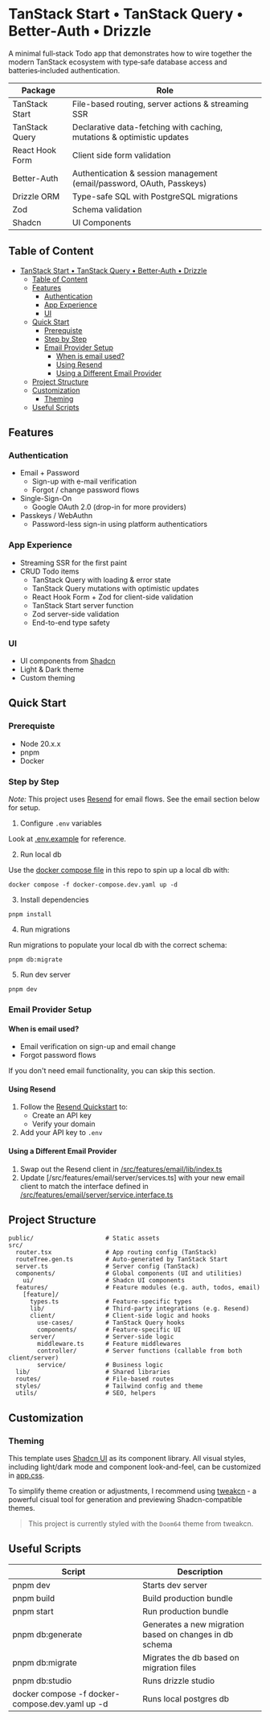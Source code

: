 # TanStack Start • TanStack Query • Better‑Auth • Drizzle

A minimal full‑stack Todo app that demonstrates how to wire together the modern TanStack ecosystem with type‑safe database access and batteries‑included authentication.

| Package         | Role                                                                   |
| --------------- | ---------------------------------------------------------------------- |
| TanStack Start  | File-based routing, server actions & streaming SSR                     |
| TanStack Query  | Declarative data-fetching with caching, mutations & optimistic updates |
| React Hook Form | Client side form validation                                            |
| Better-Auth     | Authentication & session management (email/password, OAuth, Passkeys)  |
| Drizzle ORM     | Type-safe SQL with PostgreSQL migrations                               |
| Zod             | Schema validation                                                      |
| Shadcn          | UI Components                                                          |

## Table of Content

- [TanStack Start • TanStack Query • Better‑Auth • Drizzle](#tanstack-start--tanstack-query--betterauth--drizzle)
  - [Table of Content](#table-of-content)
  - [Features](#features)
    - [Authentication](#authentication)
    - [App Experience](#app-experience)
    - [UI](#ui)
  - [Quick Start](#quick-start)
    - [Prerequiste](#prerequiste)
    - [Step by Step](#step-by-step)
    - [Email Provider Setup](#email-provider-setup)
      - [When is email used?](#when-is-email-used)
      - [Using Resend](#using-resend)
      - [Using a Different Email Provider](#using-a-different-email-provider)
  - [Project Structure](#project-structure)
  - [Customization](#customization)
    - [Theming](#theming)
  - [Useful Scripts](#useful-scripts)

## Features

### Authentication

- Email + Password
  - Sign-up with e-mail verification
  - Forgot / change password flows
- Single-Sign-On
  - Google OAuth 2.0 (drop-in for more providers)
- Passkeys / WebAuthn
  - Password-less sign-in using platform authenticatiors

### App Experience

- Streaming SSR for the first paint
- CRUD Todo items
  - TanStack Query with loading & error state
  - TanStack Query mutations with optimistic updates
  - React Hook Form + Zod for client-side validation
  - TanStack Start server function
  - Zod server-side validation
  - End-to-end type safety

### UI

- UI components from [Shadcn](https://ui.shadcn.com/)
- Light & Dark theme
- Custom theming

## Quick Start

### Prerequiste

- Node 20.x.x
- pnpm
- Docker

### Step by Step

_Note:_ This project uses [Resend](https://resend.com/) for email flows. See the email section below for setup.

1. Configure `.env` variables

Look at [.env.example](./.env.example) for reference.

2. Run local db

Use the [docker compose file](./docker-compose.dev.yaml) in this repo to spin up a local db with:

```
docker compose -f docker-compose.dev.yaml up -d
```

3. Install dependencies

```
pnpm install
```

4. Run migrations

Run migrations to populate your local db with the correct schema:

```
pnpm db:migrate
```

5. Run dev server

```
pnpm dev
```

### Email Provider Setup

#### When is email used?

- Email verification on sign-up and email change
- Forgot password flows

If you don't need email functionality, you can skip this section.

#### Using Resend

1. Follow the [Resend Quickstart](https://resend.com/docs/send-with-nodejs) to:
   - Create an API key
   - Verify your domain
2. Add your API key to `.env`

#### Using a Different Email Provider

1. Swap out the Resend client in [/src/features/email/lib/index.ts](/src/features/email/lib/index.ts)
2. Update [/src/features/email/server/services.ts] with your new email client to match the interface defined in [/src/features/email/server/service.interface.ts](/src/features/email/server/service.interface.ts)

## Project Structure

```
public/                    # Static assets
src/
  router.tsx               # App routing config (TanStack)
  routeTree.gen.ts         # Auto-generated by TanStack Start
  server.ts                # Server config (TanStack)
  components/              # Global components (UI and utilities)
    ui/                    # Shadcn UI components
  features/                # Feature modules (e.g. auth, todos, email)
    [feature]/
      types.ts             # Feature-specific types
      lib/                 # Third-party integrations (e.g. Resend)
      client/              # Client-side logic and hooks
        use-cases/         # TanStack Query hooks
        components/        # Feature-specific UI
      server/              # Server-side logic
        middleware.ts      # Feature middlewares
        controller/        # Server functions (callable from both client/server)
        service/           # Business logic
  lib/                     # Shared libraries
  routes/                  # File-based routes
  styles/                  # Tailwind config and theme
  utils/                   # SEO, helpers
```

## Customization

### Theming

This template uses [Shadcn UI](https://ui.shadcn.com/) as its component library.
All visual styles, including light/dark mode and component look-and-feel, can be customized in [app.css](/src/styles/app.css).

To simplify theme creation or adjustments, I recommend using [tweakcn](https://tweakcn.com/) - a powerful cisual tool for generation and previewing Shadcn-compatible themes.

> This project is currently styled with the `Doom64` theme from tweakcn.

## Useful Scripts

| Script                                          | Description                                             |
| ----------------------------------------------- | ------------------------------------------------------- |
| pnpm dev                                        | Starts dev server                                       |
| pnpm build                                      | Build production bundle                                 |
| pnpm start                                      | Run production bundle                                   |
| pnpm db:generate                                | Generates a new migration based on changes in db schema |
| pnpm db:migrate                                 | Migrates the db based on migration files                |
| pnpm db:studio                                  | Runs drizzle studio                                     |
| docker compose -f docker-compose.dev.yaml up -d | Runs local postgres db                                  |
